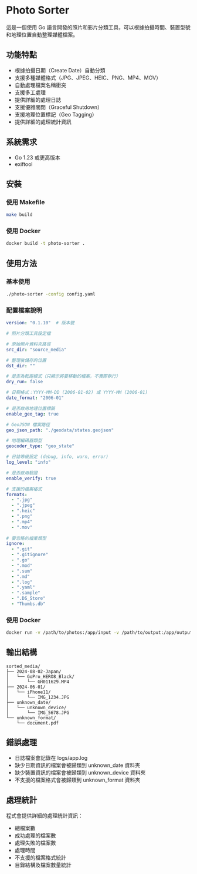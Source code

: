 # Photo Sorter

這是一個使用 Go 語言開發的照片和影片分類工具，可以根據拍攝時間、裝置型號和地理位置自動整理媒體檔案。

## 功能特點

- 根據拍攝日期（Create Date）自動分類
- 支援多種媒體格式（JPG、JPEG、HEIC、PNG、MP4、MOV）
- 自動處理檔案名稱衝突
- 支援多工處理
- 提供詳細的處理日誌
- 支援優雅關閉（Graceful Shutdown）
- 支援地理位置標記（Geo Tagging）
- 提供詳細的處理統計資訊

## 系統需求

- Go 1.23 或更高版本
- exiftool

## 安裝

### 使用 Makefile

```bash
make build
```

### 使用 Docker

```bash
docker build -t photo-sorter .
```

## 使用方法

### 基本使用

```bash
./photo-sorter -config config.yaml
```

### 配置檔案說明

```yaml
version: "0.1.10"  # 版本號

# 照片分類工具設定檔

# 原始照片資料夾路徑
src_dir: "source_media"

# 整理後儲存的位置
dst_dir: ""

# 是否為乾跑模式（只顯示將要移動的檔案，不實際執行）
dry_run: false

# 日期格式：YYYY-MM-DD (2006-01-02) 或 YYYY-MM (2006-01)
date_format: "2006-01"

# 是否啟用地理位置標籤
enable_geo_tag: true

# GeoJSON 檔案路徑
geo_json_path: "./geodata/states.geojson"

# 地理編碼器類型
geocoder_type: "geo_state"

# 日誌等級設定 (debug, info, warn, error)
log_level: "info"

# 是否啟用驗證
enable_verify: true

# 支援的檔案格式
formats:
  - ".jpg"
  - ".jpeg"
  - ".heic"
  - ".png"
  - ".mp4"
  - ".mov" 
  
# 要忽略的檔案類型
ignore:
  - ".git"
  - ".gitignore"
  - ".go"
  - ".mod"
  - ".sum"
  - ".md"
  - ".log"
  - ".yaml"
  - ".sample"
  - ".DS_Store"
  - "Thumbs.db"

```

### 使用 Docker

```bash
docker run -v /path/to/photos:/app/input -v /path/to/output:/app/output photo-sorter -config config.yaml
```

## 輸出結構

```
sorted_media/
├── 2024-08-02-Japan/
│   └── GoPro_HERO8_Black/
│       └── GH011629.MP4
├── 2024-06-01/
│   └── iPhone11/
│       └── IMG_1234.JPG
├── unknown_date/
│   └── unknown_device/
│       └── IMG_5678.JPG
└── unknown_format/
    └── document.pdf
```

## 錯誤處理

- 日誌檔案會記錄在 logs/app.log
- 缺少日期資訊的檔案會被歸類到 unknown_date 資料夾
- 缺少裝置資訊的檔案會被歸類到 unknown_device 資料夾
- 不支援的檔案格式會被歸類到 unknown_format 資料夾

## 處理統計

程式會提供詳細的處理統計資訊：
- 總檔案數
- 成功處理的檔案數
- 處理失敗的檔案數
- 處理時間
- 不支援的檔案格式統計
- 目錄結構及檔案數量統計
